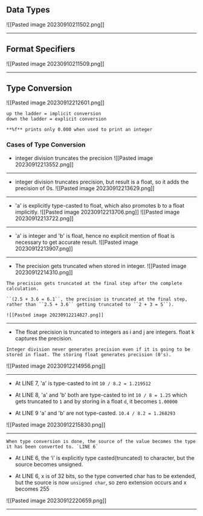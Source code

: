 ## Data Types

![[Pasted image 20230910211502.png]]

---
## Format Specifiers

![[Pasted image 20230910211509.png]]

---
## Type Conversion

![[Pasted image 20230912212601.png]]
```ad-note
up the ladder = implicit conversion
down the ladder = explicit conversion
```

```ad-info
**%f** prints only 0.000 when used to print an integer
```

### Cases of Type Conversion
- integer division truncates the precision
![[Pasted image 20230912213552.png]]
---
- integer division truncates precision, but result is a float, so it adds the precision of 0s.
![[Pasted image 20230912213629.png]]
---
- 'a' is explicitly type-casted to float, which also promotes b to a float implicitly.
![[Pasted image 20230912213706.png]]
![[Pasted image 20230912213722.png]]

---
- 'a' is integer and 'b' is float, hence no explicit mention of float is necessary to get accurate result.
![[Pasted image 20230912213907.png]]

---
- The precision gets truncated when stored in integer.
![[Pasted image 20230912214310.png]]

```ad-important
The precision gets truncated at the final step after the complete calculation.

``(2.5 + 3.6 = 6.1``, the precision is truncated at the final step, rather than ``2.5 + 3.6`` getting truncated to ``2 + 3 = 5``).

![[Pasted image 20230912214827.png]]
```


---
- The float precision is truncated to integers as i and j are integers. float k captures the precision.
```ad-info
Integer division never generates precision even if it is going to be stored in float. The storing float generates precision (0's).

```

![[Pasted image 20230912214956.png]]

---
- At LINE 7,  'a' is type-casted to int `10 / 8.2 = 1.219512` 

- At LINE 8, 'a' and 'b' both are type-casted to int `10 / 8 = 1.25` which gets truncated to `1` and by storing in a float `d`, it becomes `1.00000`

- At LINE 9 'a' and 'b' are not type-casted. `10.4 / 8.2 = 1.268293`

![[Pasted image 20230912215830.png]]

---
```ad-caution
When type conversion is done, the source of the value becomes the type it has been converted to. `LINE 6`
```

- At LINE 6, the ‘i’ is explicitly type casted(truncated) to character, but the source becomes unsigned.

- At LINE 6, x is of 32 bits, so the type converted char has to be extended, but the source is now `unsigned char`, so zero extension occurs and x becomes 255

![[Pasted image 20230912220659.png]]

---

